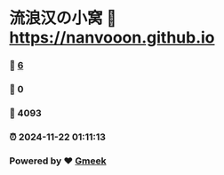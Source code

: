 # 流浪汉の小窝 :link: https://nanvooon.github.io 
### :page_facing_up: [6](https://nanvooon.github.io/tag.html) 
### :speech_balloon: 0 
### :hibiscus: 4093 
### :alarm_clock: 2024-11-22 01:11:13 
### Powered by :heart: [Gmeek](https://github.com/Meekdai/Gmeek)
